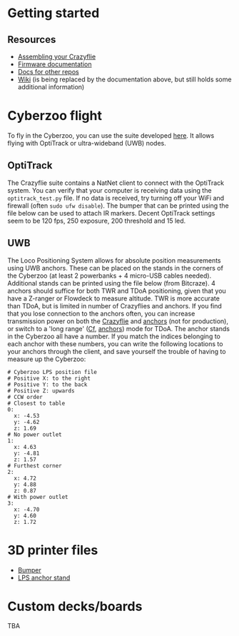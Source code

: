 # Getting started

## Resources

- [Assembling your Crazyflie](https://www.bitcraze.io/documentation/tutorials/getting-started-with-crazyflie-2-x/)
- [Firmware documentation](https://www.bitcraze.io/documentation/repository/crazyflie-firmware/master/building-and-flashing/build_instructions/)
- [Docs for other repos](https://www.bitcraze.io/documentation/repository/)
- [Wiki](https://wiki.bitcraze.io/) (is being replaced by the documentation above, but still holds some additional information)

# Cyberzoo flight

To fly in the Cyberzoo, you can use the suite developed [here](https://github.com/Huizerd/crazyflie-suite). It allows flying with OptiTrack or ultra-wideband (UWB) nodes.

## OptiTrack

The Crazyflie suite contains a NatNet client to connect with the OptiTrack system. You can verify that your computer is receiving data using the `optitrack_test.py` file. If no data is received, try turning off your WiFi and firewall (often `sudo ufw disable`). The bumper that can be printed using the file below can be used to attach IR markers. Decent OptiTrack settings seem to be 120 fps, 250 exposure, 200 threshold and 15 led.

## UWB

The Loco Positioning System allows for absolute position measurements using UWB anchors. These can be placed on the stands in the corners of the Cyberzoo (at least 2 powerbanks + 4 micro-USB cables needed). Additional stands can be printed using the file below (from Bitcraze). 4 anchors should suffice for both TWR and TDoA positioning, given that you have a Z-ranger or Flowdeck to measure altitude. TWR is more accurate than TDoA, but is limited in number of Crazyflies and anchors. If you find that you lose connection to the anchors often, you can increase transmission power on both the [Crazyflie](https://github.com/Huizerd/crazyflie-firmware/commit/7a58e22ef5ff9639d4da4cca5124dc580a81fd3e) and [anchors](https://github.com/Huizerd/lps-node-firmware/commit/d0b0cf4ba55f5745800bfa89d78a8dc632351d62) (not for production), or switch to a 'long range' ([Cf](https://github.com/Huizerd/crazyflie-firmware/commit/fde675024335a303b2ba37e0f28221f75bbfceae), [anchors](https://github.com/Huizerd/lps-node-firmware/commit/cfbfd13dcf729dc46cc97e741ba5b0523223b825)) mode for TDoA. The anchor stands in the Cyberzoo all have a number. If you match the indices belonging to each anchor with these numbers, you can write the following locations to your anchors through the client, and save yourself the trouble of having to measure up the Cyberzoo:
```
# Cyberzoo LPS position file
# Positive X: to the right
# Positive Y: to the back
# Positive Z: upwards
# CCW order
# Closest to table
0:
  x: -4.53
  y: -4.62
  z: 1.69
# No power outlet
1:
  x: 4.63
  y: -4.81
  z: 1.57
# Furthest corner
2:
  x: 4.72
  y: 4.88
  z: 0.87
# With power outlet
3:
  x: -4.70
  y: 4.60
  z: 1.72
```

# 3D printer files

- [Bumper](../raw/master/print_files/UM3_cf_bumper.gcode)
- [LPS anchor stand](../raw/master/print_files/anchor-stand.stl)

# Custom decks/boards

TBA
